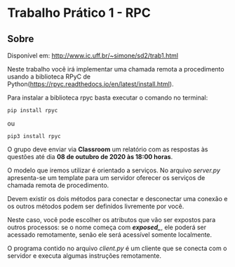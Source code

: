# Trabalho Prático 1 - RPC

## Sobre
Disponível em: http://www.ic.uff.br/~simone/sd2/trab1.html

Neste trabalho você irá implementar uma chamada remota a procedimento usando a biblioteca RPyC de Python(https://rpyc.readthedocs.io/en/latest/install.html).

Para instalar a biblioteca rpyc basta executar o comando no terminal:
```
pip install rpyc
```
ou 
```
pip3 install rpyc
```
O grupo deve enviar via **Classroom** um relatório com as respostas às questões até dia **08 de outubro de 2020 às 18:00 horas**.

O modelo que iremos utilizar é orientado a serviços. No arquivo *server.py* apresenta-se um template para um servidor oferecer os serviços de chamada remota de procedimento.

Devem existir os dois métodos para conectar e desconectar uma conexão e os outros métodos podem ser definidos livremente por você. 

Neste caso, você pode escolher os atributos que vão ser expostos para outros processos: se o nome começa com  ***exposed_***, ele poderá ser acessado remotamente, senão ele será acessível somente localmente. 

O programa contido no arquivo *client.py* é um cliente que se conecta com o servidor e executa algumas instruções remotamente. 
